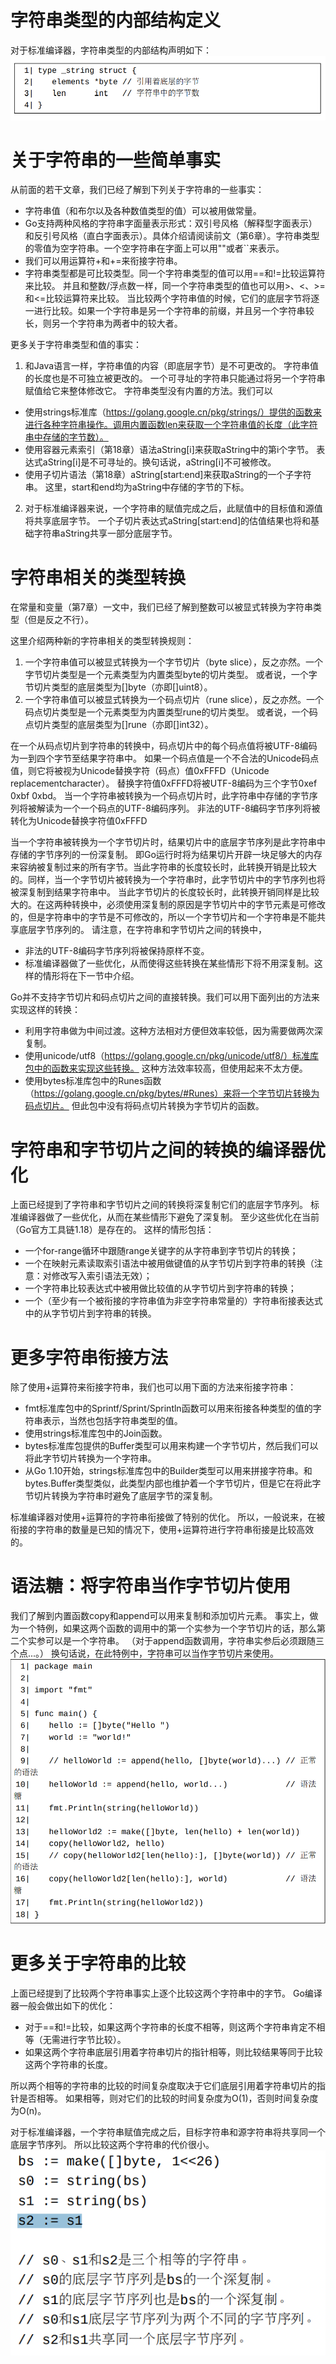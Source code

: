 # 字符串类型的内部结构定义

对于标准编译器，字符串类型的内部结构声明如下：
![](images/19-1.png)

# 关于字符串的一些简单事实

从前面的若干文章，我们已经了解到下列关于字符串的一些事实：
- 字符串值（和布尔以及各种数值类型的值）可以被用做常量。
- Go支持两种风格的字符串字面量表示形式：双引号风格（解释型字面表示）和反引号风格（直白字面表示）。具体介绍请阅读前文（第6章）。字符串类型的零值为空字符串。一个空字符串在字面上可以用""或者``来表示。
- 我们可以用运算符+和+=来衔接字符串。
- 字符串类型都是可比较类型。同一个字符串类型的值可以用==和!=比较运算符来比较。 并且和整数/浮点数一样，同一个字符串类型的值也可以用>、<、>=和<=比较运算符来比较。 当比较两个字符串值的时候，它们的底层字节将逐一进行比较。如果一个字符串是另一个字符串的前缀，并且另一个字符串较长，则另一个字符串为两者中的较大者。

更多关于字符串类型和值的事实：
1. 和Java语言一样，字符串值的内容（即底层字节）是不可更改的。 字符串值的长度也是不可独立被更改的。 一个可寻址的字符串只能通过将另一个字符串赋值给它来整体修改它。
字符串类型没有内置的方法。我们可以
- 使用strings标准库（https://golang.google.cn/pkg/strings/）提供的函数来进行各种字符串操作。调用内置函数len来获取一个字符串值的长度（此字符串中存储的字节数）。
- 使用容器元素索引（第18章）语法aString[i]来获取aString中的第i个字节。 表达式aString[i]是不可寻址的。换句话说，aString[i]不可被修改。
- 使用子切片语法（第18章）aString[start:end]来获取aString的一个子字符串。 这里，start和end均为aString中存储的字节的下标。
2. 对于标准编译器来说，一个字符串的赋值完成之后，此赋值中的目标值和源值将共享底层字节。 一个子切片表达式aString[start:end]的估值结果也将和基础字符串aString共享一部分底层字节。

# 字符串相关的类型转换

在常量和变量（第7章）一文中，我们已经了解到整数可以被显式转换为字符串类型（但是反之不行）。

这里介绍两种新的字符串相关的类型转换规则：
1. 一个字符串值可以被显式转换为一个字节切片（byte slice），反之亦然。一个字节切片类型是一个元素类型为内置类型byte的切片类型。 或者说，一个字节切片类型的底层类型为[]byte（亦即[]uint8）。
2. 一个字符串值可以被显式转换为一个码点切片（rune slice），反之亦然。一个码点切片类型是一个元素类型为内置类型rune的切片类型。 或者说，一个码点切片类型的底层类型为[]rune（亦即[]int32）。

在一个从码点切片到字符串的转换中，码点切片中的每个码点值将被UTF-8编码为一到四个字节至结果字符串中。 如果一个码点值是一个不合法的Unicode码点值，则它将被视为Unicode替换字符（码点）值0xFFFD（Unicode replacementcharacter）。 替换字符值0xFFFD将被UTF-8编码为三个字节0xef 0xbf 0xbd。
当一个字符串被转换为一个码点切片时，此字符串中存储的字节序列将被解读为一个一个码点的UTF-8编码序列。 非法的UTF-8编码字节序列将被转化为Unicode替换字符值0xFFFD

当一个字符串被转换为一个字节切片时，结果切片中的底层字节序列是此字符串中存储的字节序列的一份深复制。 即Go运行时将为结果切片开辟一块足够大的内存来容纳被复制过来的所有字节。当此字符串的长度较长时，此转换开销是比较大的。同样，当一个字节切片被转换为一个字符串时，此字节切片中的字节序列也将被深复制到结果字符串中。 当此字节切片的长度较长时，此转换开销同样是比较大的。在这两种转换中，必须使用深复制的原因是字节切片中的字节元素是可修改的，但是字符串中的字节是不可修改的，所以一个字节切片和一个字符串是不能共享底层字节序列的。
请注意，在字符串和字节切片之间的转换中，
- 非法的UTF-8编码字节序列将被保持原样不变。
- 标准编译器做了一些优化，从而使得这些转换在某些情形下将不用深复制。这样的情形将在下一节中介绍。

Go并不支持字节切片和码点切片之间的直接转换。我们可以用下面列出的方法来实现这样的转换：
- 利用字符串做为中间过渡。这种方法相对方便但效率较低，因为需要做两次深复制。
- 使用unicode/utf8（https://golang.google.cn/pkg/unicode/utf8/）标准库包中的函数来实现这些转换。 这种方法效率较高，但使用起来不太方便。
- 使用bytes标准库包中的Runes函数（https://golang.google.cn/pkg/bytes/#Runes）来将一个字节切片转换为码点切片。 但此包中没有将码点切片转换为字节切片的函数。

# 字符串和字节切片之间的转换的编译器优化

上面已经提到了字符串和字节切片之间的转换将深复制它们的底层字节序列。 标准编译器做了一些优化，从而在某些情形下避免了深复制。 至少这些优化在当前（Go官方工具链1.18）是存在的。 这样的情形包括：

- 一个for-range循环中跟随range关键字的从字符串到字节切片的转换；
- 一个在映射元素读取索引语法中被用做键值的从字节切片到字符串的转换（注意：对修改写入索引语法无效）；
- 一个字符串比较表达式中被用做比较值的从字节切片到字符串的转换；
- 一个（至少有一个被衔接的字符串值为非空字符串常量的）字符串衔接表达式中的从字节切片到字符串的转换。

# 更多字符串衔接方法

除了使用+运算符来衔接字符串，我们也可以用下面的方法来衔接字符串：
- fmt标准库包中的Sprintf/Sprint/Sprintln函数可以用来衔接各种类型的值的字符串表示，当然也包括字符串类型的值。
- 使用strings标准库包中的Join函数。
- bytes标准库包提供的Buffer类型可以用来构建一个字节切片，然后我们可以将此字节切片转换为一个字符串。
- 从Go 1.10开始，strings标准库包中的Builder类型可以用来拼接字符串。和bytes.Buffer类型类似，此类型内部也维护着一个字节切片，但是它在将此字节切片转换为字符串时避免了底层字节的深复制。

标准编译器对使用+运算符的字符串衔接做了特别的优化。 所以，一般说来，在被衔接的字符串的数量是已知的情况下，使用+运算符进行字符串衔接是比较高效的。

# 语法糖：将字符串当作字节切片使用

我们了解到内置函数copy和append可以用来复制和添加切片元素。 事实上，做为一个特例，如果这两个函数的调用中的第一个实参为一个字节切片的话，那么第二个实参可以是一个字符串。 （对于append函数调用，字符串实参后必须跟随三个点...。） 换句话说，在此特例中，字符串可以当作字节切片来使用。
![](images/19-2.png)

# 更多关于字符串的比较

上面已经提到了比较两个字符串事实上逐个比较这两个字符串中的字节。 Go编译器一般会做出如下的优化：
- 对于==和!=比较，如果这两个字符串的长度不相等，则这两个字符串肯定不相等（无需进行字节比较）。
- 如果这两个字符串底层引用着字符串切片的指针相等，则比较结果等同于比较这两个字符串的长度。

所以两个相等的字符串的比较的时间复杂度取决于它们底层引用着字符串切片的指针是否相等。 如果相等，则对它们的比较的时间复杂度为O(1)，否则时间复杂度为O(n)。

对于标准编译器，一个字符串赋值完成之后，目标字符串和源字符串将共享同一个底层字节序列。 所以比较这两个字符串的代价很小。
![](images/19-3.png)
